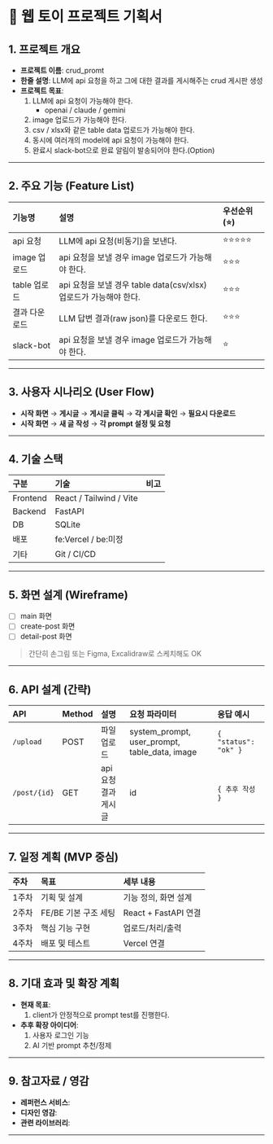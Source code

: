 # 🧩 웹 토이 프로젝트 기획서

## 1. 프로젝트 개요
- **프로젝트 이름**:  crud_promt
- **한줄 설명**:  LLM에 api 요청을 하고 그에 대한 결과를 게시해주는 crud 게시판 생성
- **프로젝트 목표**:  
    1. LLM에 api 요청이 가능해야 한다.  
        * openai / claude / gemini
    2. image 업로드가 가능해야 한다.
    3. csv / xlsx와 같은 table data 업로드가 가능해야 한다.
    4. 동시에 여러개의 model에 api 요청이 가능해야 한다.
    5. 완료시 slack-bot으로 완료 알림이 발송되어야 한다.(Option)

---

## 2. 주요 기능 (Feature List)

| 기능명 | 설명 | 우선순위 (⭐) |
|:-------|:------|:-------------|
|api 요청 | LLM에 api 요청(비동기)을 보낸다. | ⭐️⭐️⭐️⭐️⭐️ |
|image 업로드 | api 요청을 보낼 경우 image 업로드가 가능해야 한다. | ⭐️⭐️⭐️ |
|table 업로드 | api 요청을 보낼 경우 table data(csv/xlsx) 업로드가 가능해야 한다. | ⭐️⭐️⭐️ |
|결과 다운로드 | LLM 답변 결과(raw json)를 다운로드 한다. | ⭐️⭐️⭐️ |
|slack-bot | api 요청을 보낼 경우 image 업로드가 가능해야 한다. | ⭐️ |

---

## 3. 사용자 시나리오 (User Flow)

- **시작 화면** → **게시글** → **게시글 클릭** → **각 게시글 확인** → **필요시 다운로드**
- **시작 화면** → **새 글 작성** → **각 prompt 설정 및 요청**

---

## 4. 기술 스택

| 구분 | 기술 | 비고 |
|:----|:----|:----|
| Frontend | React / Tailwind / Vite | |
| Backend | FastAPI | |
| DB | SQLite | |
| 배포 | fe:Vercel / be:미정  | |
| 기타 | Git / CI/CD | |

---

## 5. 화면 설계 (Wireframe)

- [ ] main 화면  
- [ ] create-post 화면
- [ ] detail-post 화면

> 간단히 손그림 또는 Figma, Excalidraw로 스케치해도 OK

---

## 6. API 설계 (간략)

| API | Method | 설명 | 요청 파라미터 | 응답 예시 |
|:----|:--------|:-----|:---------------|:-----------|
| `/upload` | POST | 파일 업로드 | system_prompt, user_prompt, table_data, image | `{ "status": "ok" }` |
| `/post/{id}` | GET | api 요청 결과 게시글 | id | `{ 추후 작성 }` |

---

## 7. 일정 계획 (MVP 중심)

| 주차 | 목표 | 세부 내용 |
|:----|:-----|:-----------|
| 1주차 | 기획 및 설계 | 기능 정의, 화면 설계 |
| 2주차 | FE/BE 기본 구조 세팅 | React + FastAPI 연결 |
| 3주차 | 핵심 기능 구현 | 업로드/처리/출력 |
| 4주차 | 배포 및 테스트 | Vercel 연결 |

---

## 8. 기대 효과 및 확장 계획

- **현재 목표**: 
    1. client가 안정적으로 prompt test를 진행한다.
- **추후 확장 아이디어**:  
    1. 사용자 로그인 기능
    2. AI 기반 prompt 추천/정제

---

## 9. 참고자료 / 영감

- **레퍼런스 서비스**:  
- **디자인 영감**:  
- **관련 라이브러리**:  

---

